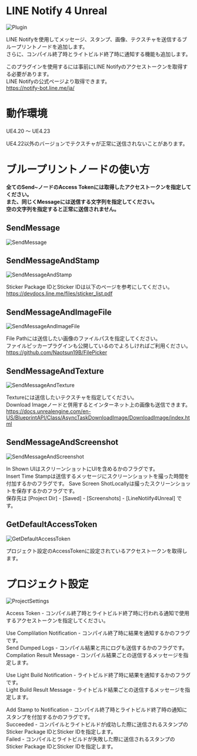 # LINE Notify 4 Unreal
![Plugin](https://user-images.githubusercontent.com/51815450/70860404-a6920700-1f64-11ea-8a6a-6b7aa7d25538.PNG)

LINE Notifyを使用してメッセージ、スタンプ、画像、テクスチャを送信するブループリントノードを追加します。  
さらに、コンパイル終了時とライトビルド終了時に通知する機能も追加します。  

このプラグインを使用するには事前にLINE Notifyのアクセストークンを取得する必要があります。  
LINE Notifyの公式ページより取得できます。  
https://notify-bot.line.me/ja/  

# 動作環境
UE4.20 ～ UE4.23  

UE4.22以外のバージョンでテクスチャが正常に送信されないことがあります。

# ブループリントノードの使い方  
**全てのSend~ノードのAccess Tokenには取得したアクセストークンを指定してください。**  
**また、同じくMessageには送信する文字列を指定してください。**  
**空の文字列を指定すると正常に送信されません。**

## SendMessage  
![SendMessage](https://user-images.githubusercontent.com/51815450/70860122-cc1d1180-1f60-11ea-8553-1dcab4791f2a.jpg)

## SendMessageAndStamp  
![SendMessageAndStamp](https://user-images.githubusercontent.com/51815450/70860127-d8a16a00-1f60-11ea-85bf-da7cd01b63bf.jpg)

Sticker Package IDとSticker IDは以下のページを参考にしてください。  
https://devdocs.line.me/files/sticker_list.pdf  

## SendMessageAndImageFile  
![SendMessageAndImageFile](https://user-images.githubusercontent.com/51815450/70860146-1bfbd880-1f61-11ea-807e-d016dd90ebe4.jpg)

File Pathには送信したい画像のファイルパスを指定してください。  
ファイルピッカープラグインも公開しているのでよろしければご利用ください。  
https://github.com/Naotsun19B/FilePicker

## SendMessageAndTexture  
![SendMessageAndTexture](https://user-images.githubusercontent.com/51815450/70860160-61b8a100-1f61-11ea-8413-57b84d517ee1.jpg)  

Textureには送信したいテクスチャを指定してください。  
Download Imageノードと併用するとインターネット上の画像も送信できます。  
https://docs.unrealengine.com/en-US/BlueprintAPI/Class/AsyncTaskDownloadImage/DownloadImage/index.html

## SendMessageAndScreenshot  
![SendMessageAndScreenshot](https://user-images.githubusercontent.com/51815450/70860181-bf4ced80-1f61-11ea-9c26-8547e775d189.jpg)

In Shown UIはスクリーンショットにUIを含めるかのフラグです。  
Insert Time Stampは送信するメッセージにスクリーンショットを撮った時間を付加するかのフラグです。
Save Screen ShotLocallyは撮ったスクリーンショットを保存するかのフラグです。  
保存先は [Project Dir] - [Saved] - [Screenshots] - [LineNotiify4Unreal] です。

## GetDefaultAccessToken  
![GetDefaultAccessToken](https://user-images.githubusercontent.com/51815450/70860278-333bc580-1f63-11ea-9bf5-c9ebec2cbb69.jpg)

プロジェクト設定のAccessTokenに設定されているアクセストークンを取得します。

# プロジェクト設定  
![ProjectSettings](https://user-images.githubusercontent.com/51815450/70860296-68e0ae80-1f63-11ea-9f89-2bc8e0d3a22d.jpg)

Access Token - コンパイル終了時とライトビルド終了時に行われる通知で使用するアクセストークンを指定してください。  

Use Complilation Notification - コンパイル終了時に結果を通知するかのフラグです。  
Send Dumped Logs - コンパイル結果と共にログも送信するかのフラグです。  
Compilation Result Message - コンパイル結果ごとの送信するメッセージを指定します。  

Use Light Build Notification - ライトビルド終了時に結果を通知するかのフラグです。  
Light Build Result Message - ライトビルド結果ごとの送信するメッセージを指定します。  

Add Stamp to Notification - コンパイル終了時とライトビルド終了時の通知にスタンプを付加するかのフラグです。  
Succeeded - コンパイルとライトビルドが成功した際に送信されるスタンプのSticker Package IDとSticker IDを指定します。  
Failed - コンパイルとライトビルドが失敗した際に送信されるスタンプのSticker Package IDとSticker IDを指定します。  


